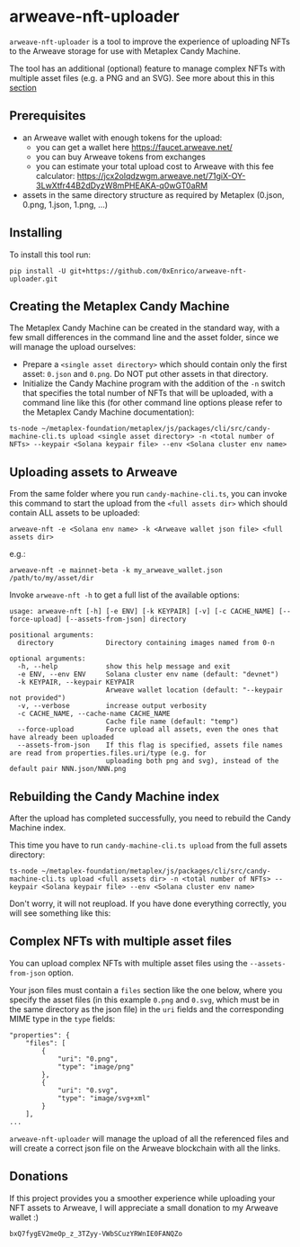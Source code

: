 # arweave-nft-uploader

```arweave-nft-uploader``` is a tool to improve the experience of uploading NFTs to the Arweave storage for use with Metaplex Candy Machine.

The tool has an additional (optional) feature to manage complex NFTs with multiple asset files (e.g. a PNG and an SVG). See more about this in this [section](#complex-nfts-with-multiple-asset-files)

## Prerequisites
* an Arweave wallet with enough tokens for the upload:
  * you can get a wallet here https://faucet.arweave.net/
  * you can buy Arweave tokens from exchanges
  * you can estimate your total upload cost to Arweave with this fee calculator: https://jcx2olqdzwgm.arweave.net/71giX-OY-3LwXtfr44B2dDyzW8mPHEAKA-q0wGT0aRM
* assets in the same directory structure as required by Metaplex (0.json, 0.png, 1.json, 1.png, ...)

## Installing
To install this tool run:
```
pip install -U git+https://github.com/0xEnrico/arweave-nft-uploader.git
```

## Creating the Metaplex Candy Machine

The Metaplex Candy Machine can be created in the standard way, with a few small differences
in the command line and the asset folder, since we will manage the upload ourselves:
* Prepare a ```<single asset directory>``` which should contain only the first asset: ```0.json``` and ```0.png```.
Do NOT put other assets in that directory.
* Initialize the Candy Machine program with the addition of the ```-n``` switch that specifies
the total number of NFTs that will be uploaded, with a command line like this
(for other command line options please refer to the Metaplex Candy Machine documentation):
```
ts-node ~/metaplex-foundation/metaplex/js/packages/cli/src/candy-machine-cli.ts upload <single asset directory> -n <total number of NFTs> --keypair <Solana keypair file> --env <Solana cluster env name>
```

## Uploading assets to Arweave

From the same folder where you run ```candy-machine-cli.ts```, you can invoke this command
to start the upload from the ```<full assets dir>``` which should contain ALL assets to be uploaded:
```
arweave-nft -e <Solana env name> -k <Arweave wallet json file> <full assets dir>
```
e.g.:
```
arweave-nft -e mainnet-beta -k my_arweave_wallet.json /path/to/my/asset/dir
```

Invoke ```arweave-nft -h``` to get a full list of the available options:
```
usage: arweave-nft [-h] [-e ENV] [-k KEYPAIR] [-v] [-c CACHE_NAME] [--force-upload] [--assets-from-json] directory

positional arguments:
  directory             Directory containing images named from 0-n

optional arguments:
  -h, --help            show this help message and exit
  -e ENV, --env ENV     Solana cluster env name (default: "devnet")
  -k KEYPAIR, --keypair KEYPAIR
                        Arweave wallet location (default: "--keypair not provided")
  -v, --verbose         increase output verbosity
  -c CACHE_NAME, --cache-name CACHE_NAME
                        Cache file name (default: "temp")
  --force-upload        Force upload all assets, even the ones that have already been uploaded
  --assets-from-json    If this flag is specified, assets file names are read from properties.files.uri/type (e.g. for
                        uploading both png and svg), instead of the default pair NNN.json/NNN.png
```

## Rebuilding the Candy Machine index

After the upload has completed successfully, you need to rebuild the Candy Machine index.

This time you have to run ```candy-machine-cli.ts upload``` from the full assets directory:
```
ts-node ~/metaplex-foundation/metaplex/js/packages/cli/src/candy-machine-cli.ts upload <full assets dir> -n <total number of NFTs> --keypair <Solana keypair file> --env <Solana cluster env name>
```
Don't worry, it will not reupload.
If you have done everything correctly, you will see something like this:


## Complex NFTs with multiple asset files

You can upload complex NFTs with multiple asset files using the ```--assets-from-json``` option.

Your json files must contain a ```files``` section like the one below, where you specify the asset
files (in this example ```0.png``` and ```0.svg```, which must be in the same directory as the json file)
in the ```uri``` fields and the corresponding MIME type in the ```type``` fields:

```
"properties": {
    "files": [
        {
            "uri": "0.png",
            "type": "image/png"
        },
        {
            "uri": "0.svg",
            "type": "image/svg+xml"
        }
    ],
...
```
```arweave-nft-uploader``` will manage the upload of all the referenced files and will create a correct json file
on the Arweave blockchain with all the links.

## Donations

If this project provides you a smoother experience while uploading your NFT assets to Arweave, I will appreciate a small donation to my Arweave wallet :)
```
bxQ7fygEV2meOp_z_3TZyy-VWbSCuzYRWnIE0FANQZo
```

